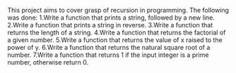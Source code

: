 This project aims to cover grasp of recursion in programming.
The following was done:
1.Write a function that prints a string, followed by a new line.
2.Write a function that prints a string in reverse.
3.Write a function that returns the length of a string.
4.Write a function that returns the factorial of a given number.
5.Write a function that returns the value of x raised to the power of y.
6.Write a function that returns the natural square root of a number.
7.Write a function that returns 1 if the input integer is a prime number, otherwise return 0.

